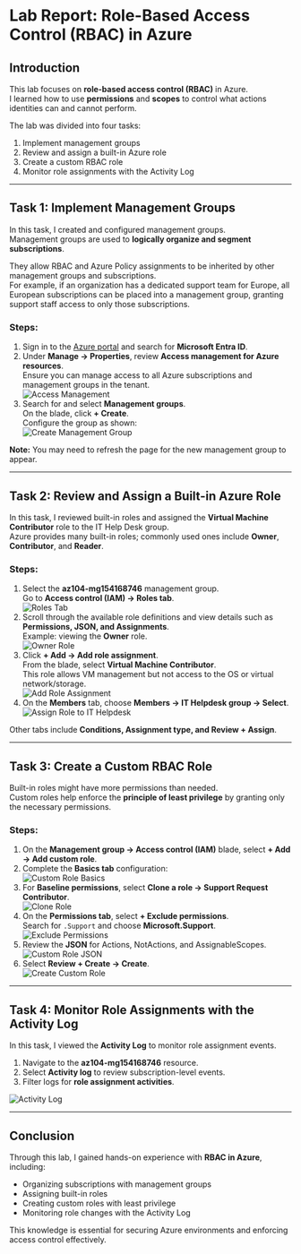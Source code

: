 # Lab Report: Role-Based Access Control (RBAC) in Azure

## Introduction
This lab focuses on **role-based access control (RBAC)** in Azure.  
I learned how to use **permissions** and **scopes** to control what actions identities can and cannot perform.

The lab was divided into four tasks:

1. Implement management groups  
2. Review and assign a built-in Azure role  
3. Create a custom RBAC role  
4. Monitor role assignments with the Activity Log  

---

## Task 1: Implement Management Groups
In this task, I created and configured management groups.  
Management groups are used to **logically organize and segment subscriptions**.  

They allow RBAC and Azure Policy assignments to be inherited by other management groups and subscriptions.  
For example, if an organization has a dedicated support team for Europe, all European subscriptions can be placed into a management group, granting support staff access to only those subscriptions.

### Steps:
1. Sign in to the [Azure portal](https://portal.azure.com) and search for **Microsoft Entra ID**.  
2. Under **Manage → Properties**, review **Access management for Azure resources**.  
   Ensure you can manage access to all Azure subscriptions and management groups in the tenant.  
   ![Access Management](https://github.com/user-attachments/assets/d09daf7c-2348-40de-bc5b-b1d8db9fb912)  
3. Search for and select **Management groups**.  
   On the blade, click **+ Create**.  
   Configure the group as shown:  
   ![Create Management Group](https://github.com/user-attachments/assets/ff37535c-7816-4da6-87ca-fb419915c9b6)  

**Note:** You may need to refresh the page for the new management group to appear.

---

## Task 2: Review and Assign a Built-in Azure Role
In this task, I reviewed built-in roles and assigned the **Virtual Machine Contributor** role to the IT Help Desk group.  
Azure provides many built-in roles; commonly used ones include **Owner**, **Contributor**, and **Reader**.

### Steps:
1. Select the **az104-mg154168746** management group.  
   Go to **Access control (IAM) → Roles tab**.  
   ![Roles Tab](https://github.com/user-attachments/assets/c7b9d47c-978b-4a8b-93cd-861af4f6ebc9)  
2. Scroll through the available role definitions and view details such as **Permissions, JSON, and Assignments**.  
   Example: viewing the **Owner** role.  
   ![Owner Role](https://github.com/user-attachments/assets/ef53c3c9-da41-4803-b1b5-7869f11f6f83)  
3. Click **+ Add → Add role assignment**.  
   From the blade, select **Virtual Machine Contributor**.  
   This role allows VM management but not access to the OS or virtual network/storage.  
   ![Add Role Assignment](https://github.com/user-attachments/assets/838483b1-23d3-4323-abfc-c19ace192577)  
4. On the **Members** tab, choose **Members → IT Helpdesk group → Select**.  
   ![Assign Role to IT Helpdesk](https://github.com/user-attachments/assets/e73f52b5-236a-4de6-bfcd-f6c1ba8e2754)  

Other tabs include **Conditions, Assignment type, and Review + Assign**.

---

## Task 3: Create a Custom RBAC Role
Built-in roles might have more permissions than needed.  
Custom roles help enforce the **principle of least privilege** by granting only the necessary permissions.

### Steps:
1. On the **Management group → Access control (IAM)** blade, select **+ Add → Add custom role**.  
2. Complete the **Basics tab** configuration:  
   ![Custom Role Basics](https://github.com/user-attachments/assets/93ce4aac-a253-4d30-9e02-cab8af4902b4)  
3. For **Baseline permissions**, select **Clone a role → Support Request Contributor**.  
   ![Clone Role](https://github.com/user-attachments/assets/8c2d47d9-fe4e-4677-bf80-34621639ba4d)  
4. On the **Permissions tab**, select **+ Exclude permissions**.  
   Search for `.Support` and choose **Microsoft.Support**.  
   ![Exclude Permissions](https://github.com/user-attachments/assets/0672af49-7253-412b-8d13-e33f20ced032)  
5. Review the **JSON** for Actions, NotActions, and AssignableScopes.  
   ![Custom Role JSON](https://github.com/user-attachments/assets/64e88bfa-afb8-4a99-8356-829cdc23cacf)  
6. Select **Review + Create → Create**.  
   ![Create Custom Role](https://github.com/user-attachments/assets/e7eceeeb-6250-4067-a4fa-2ce34c498eff)  

---

## Task 4: Monitor Role Assignments with the Activity Log
In this task, I viewed the **Activity Log** to monitor role assignment events.

1. Navigate to the **az104-mg154168746** resource.  
2. Select **Activity log** to review subscription-level events.  
3. Filter logs for **role assignment activities**.  

![Activity Log](https://github.com/user-attachments/assets/cd392edc-318d-4d8b-b804-aced4538bb52)  

---

## Conclusion
Through this lab, I gained hands-on experience with **RBAC in Azure**, including:  
- Organizing subscriptions with management groups  
- Assigning built-in roles  
- Creating custom roles with least privilege  
- Monitoring role changes with the Activity Log  

This knowledge is essential for securing Azure environments and enforcing access control effectively.
